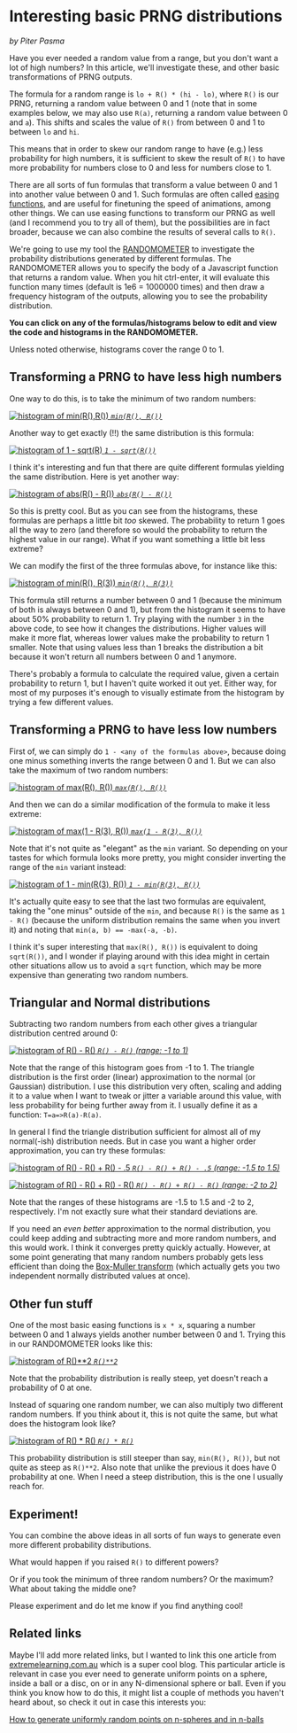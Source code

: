 # Interesting basic PRNG distributions

_by Piter Pasma_

Have you ever needed a random value from a range, but you don't want a lot of high numbers? In this article, we'll investigate these, and other basic transformations of PRNG outputs.

The formula for a random range is `lo + R() * (hi - lo)`, where `R()` is our PRNG, returning a random value between 0 and 1 (note that in some examples below, we may also use `R(a)`, returning a random value between 0 and `a`). This shifts and scales the value of `R()` from between 0 and 1 to between `lo` and `hi`.

This means that in order to skew our random range to have (e.g.) less probability for high numbers, it is sufficient to skew the result of `R()` to have more probability for numbers close to 0 and less for numbers close to 1.

There are all sorts of fun formulas that transform a value between 0 and 1 into another value between 0 and 1. Such formulas are often called [easing functions](https://www.google.com/search?hl=en&q=easing+functions), and are useful for finetuning the speed of animations, among other things. We can use easing functions to transform our PRNG as well (and I recommend you to try all of them), but the possibilities are in fact broader, because we can also combine the results of several calls to `R()`.

We're going to use my tool the [RANDOMOMETER](https://randomometer.netlify.app) to investigate the probability distributions generated by different formulas. The RANDOMOMETER allows you to specify the body of a Javascript function that returns a random value. When you hit ctrl-enter, it will evaluate this function many times (default is 1e6 = 1000000 times) and then draw a frequency histogram of the outputs, allowing you to see the probability distribution.

**You can click on any of the formulas/histograms below to edit and view the code and histograms in the RANDOMOMETER.**

Unless noted otherwise, histograms cover the range 0 to 1.

## Transforming a PRNG to have less high numbers

One way to do this, is to take the minimum of two random numbers:

[![histogram of min(R(),R())](prob-min.png)
*`min(R(), R())`*](https://randomometer.netlify.app/?lo=0&hi=1&bins=150&code=return+min%28R%28%29%2C+R%28%29%29)

Another way to get exactly (!!) the same distribution is this formula:

[![histogram of 1 - sqrt(R)](prob-min2.png)
*`1 - sqrt(R())`*](https://randomometer.netlify.app/?lo=0&hi=1&bins=150&code=return+1-R%28%29**.5)

I think it's interesting and fun that there are quite different formulas yielding the same distribution. Here is yet another way:

[![histogram of abs(R() - R())](prob-abs.png)
*`abs(R() - R())`*](https://randomometer.netlify.app/?lo=0&hi=1&bins=150&code=return+abs%28R%28%29-R%28%29%29)

So this is pretty cool. But as you can see from the histograms, these formulas are perhaps a little bit _too_ skewed. The probability to return 1 goes all the way to zero (and therefore so would the probability to return the highest value in our range). What if you want something a little bit less extreme?

We can modify the first of the three formulas above, for instance like this:

[![histogram of min(R(), R(3))](prob-lin.png)
*`min(R(), R(3))`*](https://randomometer.netlify.app/?lo=0&hi=1&bins=150&code=return+min%28R%28%29%2CR%283%29%29)

This formula still returns a number between 0 and 1 (because the minimum of both is always between 0 and 1), but from the histogram it seems to have about 50% probability to return 1. Try playing with the number `3` in the above code, to see how it changes the distributions. Higher values will make it more flat, whereas lower values make the probability to return 1 smaller. Note that using values less than 1 breaks the distribution a bit because it won't return all numbers between 0 and 1 anymore. 

There's probably a formula to calculate the required value, given a certain probability to return 1, but I haven't quite worked it out yet. Either way, for most of my purposes it's enough to visually estimate from the histogram by trying a few different values.

## Transforming a PRNG to have less low numbers

First of, we can simply do `1 - <any of the formulas above>`, because doing one minus something inverts the range between 0 and 1. But we can also take the maximum of two random numbers:

[![histogram of max(R(), R())](prob-max.png)
*`max(R(), R())`*](https://randomometer.netlify.app/?lo=0&hi=1&bins=150&code=return+max%28R%28%29%2CR%28%29%29)

And then we can do a similar modification of the formula to make it less extreme:

[![histogram of max(1 - R(3), R())](prob-maxlin.png)
*`max(1 - R(3), R())`*](https://randomometer.netlify.app/?lo=0&hi=1&bins=150&code=return+max%281-R%283%29%2CR%28%29%29)

Note that it's not quite as "elegant" as the `min` variant. So depending on your tastes for which formula looks more pretty, you might consider inverting the range of the `min` variant instead:

[![histogram of 1 - min(R(3), R())](prob-maxlin2.png)
*`1 - min(R(3), R())`*](https://randomometer.netlify.app/?lo=0&hi=1&bins=150&code=return+1-min%28R%283%29%2CR%28%29%29)

It's actually quite easy to see that the last two formulas are equivalent, taking the "one minus" outside of the `min`, and because `R()` is the same as `1 - R()` (because the uniform distribution remains the same when you invert it) and noting that `min(a, b) == -max(-a, -b)`.

I think it's super interesting that `max(R(), R())` is equivalent to doing `sqrt(R())`, and I wonder if playing around with this idea might in certain other situations allow us to avoid a `sqrt` function, which may be more expensive than generating two random numbers.

## Triangular and Normal distributions

Subtracting two random numbers from each other gives a triangular distribution centred around 0:

[![histogram of R() - R()](prob-tri.png)
*`R() - R()` (range: -1 to 1)*](https://randomometer.netlify.app/?lo=-1&hi=1&bins=150&code=return+R%28%29-R%28%29)

Note that the range of this histogram goes from -1 to 1. The triangle distribution is the first order (linear) approximation to the normal (or Gaussian) distribution. I use this distribution very often, scaling and adding it to a value when I want to tweak or jitter a variable around this value, with less probability for being further away from it. I usually define it as a function: `T=a=>R(a)-R(a)`.

In general I find the triangle distribution sufficient for almost all of my normal(-ish) distribution needs. But in case you want a higher order approximation, you can try these formulas:

[![histogram of R() - R() + R() - .5](prob-nor2.png)
*`R() - R() + R() - .5` (range: -1.5 to 1.5)*](https://randomometer.netlify.app/?lo=-1.5&hi=1.5&bins=150&code=return+R%28%29+-+R%28%29+%2B+R%28%29+-+.5) 

[![histogram of R() - R() + R() - R()](prob-nor3.png)
*`R() - R() + R() - R()` (range: -2 to 2)*](https://randomometer.netlify.app/?lo=-2&hi=2&bins=150&code=return+R%28%29+-+R%28%29+%2B+R%28%29+-+R%28%29)

Note that the ranges of these histograms are -1.5 to 1.5 and -2 to 2, respectively. I'm not exactly sure what their standard deviations are.

If you need an _even better_ approximation to the normal distribution, you could keep adding and subtracting more and more random numbers, and this would work. I think it converges pretty quickly actually. However, at some point generating that many random numbers probably gets less efficient than doing the [Box-Muller transform](https://en.wikipedia.org/wiki/Box%E2%80%93Muller_transform) (which actually gets you two independent normally distributed values at once).

## Other fun stuff

One of the most basic easing functions is `x * x`, squaring a number between 0 and 1 always yields another number between 0 and 1. Trying this in our RANDOMOMETER looks like this:

[![histogram of R()\*\*2](prob-sqr.png)
*`R()**2`*](https://randomometer.netlify.app/?lo=0&hi=1&bins=150&code=return+R%28%29**2)

Note that the probability distribution is really steep, yet doesn't reach a probability of 0 at one.

Instead of squaring one random number, we can also multiply two different random numbers. If you think about it, this is not quite the same, but what does the histogram look like?

[![histogram of R() * R()](prob-rr.png)
*`R() * R()`*](https://randomometer.netlify.app/?lo=0&hi=1&bins=150&code=return+R%28%29*R%28%29)

This probability distribution is still steeper than say, `min(R(), R())`, but not quite as steep as `R()**2`. Also note that unlike the previous it does have 0 probability at one. When I need a steep distribution, this is the one I usually reach for.

## Experiment!

You can combine the above ideas in all sorts of fun ways to generate even more different probability distributions.

What would happen if you raised `R()` to different powers?

Or if you took the minimum of three random numbers? Or the maximum? What about taking the middle one?

Please experiment and do let me know if you find anything cool!

## Related links

Maybe I'll add more related links, but I wanted to link this one article from [extremelearning.com.au](https://extremelearning.com.au) which is a super cool blog. This particular article is relevant in case you ever need to generate uniform points on a sphere, inside a ball or a disc, on or in any N-dimensional sphere or ball. Even if you think you know how to do this, it might list a couple of methods you haven't heard about, so check it out in case this interests you:

[How to generate uniformly random points on n-spheres and in n-balls](https://extremelearning.com.au/how-to-generate-uniformly-random-points-on-n-spheres-and-n-balls/)


